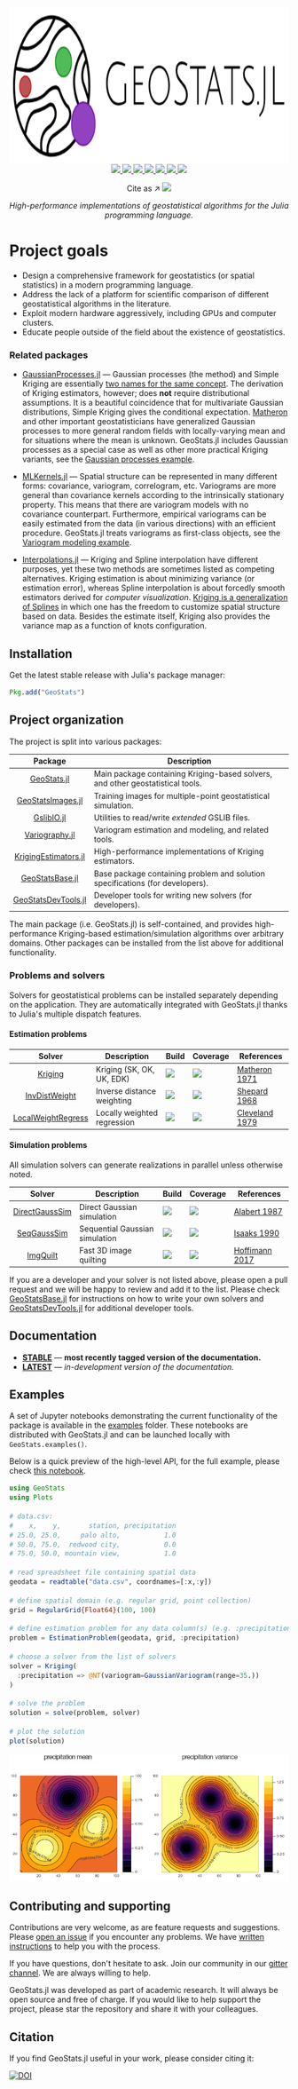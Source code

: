 <p align="center">
  <img src="docs/src/images/GeoStats.png" height="280">
  <a href="https://travis-ci.org/juliohm/GeoStats.jl">
    <img src="https://travis-ci.org/juliohm/GeoStats.jl.svg?branch=master">
  </a>
  <a href="http://pkg.julialang.org/?pkg=GeoStats">
    <img src="http://pkg.julialang.org/badges/GeoStats_0.6.svg">
  </a>
  <a href="https://codecov.io/gh/juliohm/GeoStats.jl">
    <img src="https://codecov.io/gh/juliohm/GeoStats.jl/branch/master/graph/badge.svg">
  </a>
  <a href="https://juliohm.github.io/GeoStats.jl/stable">
    <img src="https://img.shields.io/badge/docs-stable-blue.svg">
  </a>
  <a href="https://juliohm.github.io/GeoStats.jl/latest">
    <img src="https://img.shields.io/badge/docs-latest-blue.svg">
  </a>
  <a href="LICENSE">
    <img src="https://img.shields.io/badge/license-ISC-blue.svg">
  </a>
  <a href="https://gitter.im/JuliaEarth/GeoStats.jl">
    <img src="https://img.shields.io/badge/chat-on%20gitter-bc0067.svg">
  </a>
</p>
<p align="center">
  Cite as &#8599;
  <a href="https://zenodo.org/badge/latestdoi/33827844">
    <img src="https://zenodo.org/badge/33827844.svg">
  </a>
</p>
<p align="center">
  <i>High-performance implementations of geostatistical algorithms for the Julia programming language.</i>
</p>

# Project goals

- Design a comprehensive framework for geostatistics (or spatial statistics) in a modern programming language.
- Address the lack of a platform for scientific comparison of different geostatistical algorithms in the literature.
- Exploit modern hardware aggressively, including GPUs and computer clusters.
- Educate people outside of the field about the existence of geostatistics.

### Related packages

- [GaussianProcesses.jl](https://github.com/STOR-i/GaussianProcesses.jl) &mdash; Gaussian processes
(the method) and Simple Kriging are essentially [two names for the same concept](https://en.wikipedia.org/wiki/Kriging).
The derivation of Kriging estimators, however; does **not** require distributional assumptions. It is a
beautiful coincidence that for multivariate Gaussian distributions, Simple Kriging gives the conditional
expectation. [Matheron](https://en.wikipedia.org/wiki/Georges_Matheron)
and other important geostatisticians have generalized Gaussian processes to more general random fields with
locally-varying mean and for situations where the mean is unknown. GeoStats.jl includes Gaussian processes as
a special case as well as other more practical Kriging variants, see the
[Gaussian processes example](http://nbviewer.jupyter.org/github/juliohm/GeoStats.jl/tree/master/examples).

- [MLKernels.jl](https://github.com/trthatcher/MLKernels.jl) &mdash; Spatial structure can be
represented in many different forms: covariance, variogram, correlogram, etc. Variograms are more
general than covariance kernels according to the intrinsically stationary property. This means that
there are variogram models with no covariance counterpart. Furthermore, empirical variograms can be
easily estimated from the data (in various directions) with an efficient procedure. GeoStats.jl treats
variograms as first-class objects, see the
[Variogram modeling example](http://nbviewer.jupyter.org/github/juliohm/GeoStats.jl/tree/master/examples).

- [Interpolations.jl](https://github.com/JuliaMath/Interpolations.jl) &mdash; Kriging and Spline interpolation
have different purposes, yet these two methods are sometimes listed as competing alternatives. Kriging estimation
is about minimizing variance (or estimation error), whereas Spline interpolation is about forcedly smooth estimators
derived for *computer visualization*. [Kriging is a generalization of Splines](http://www.sciencedirect.com/science/article/pii/009830048490030X)
in which one has the freedom to customize spatial structure based on data. Besides the estimate itself, Kriging
also provides the variance map as a function of knots configuration.

## Installation

Get the latest stable release with Julia's package manager:

```julia
Pkg.add("GeoStats")
```

## Project organization

The project is split into various packages:

| Package  | Description |
|:--------:| ----------- |
| [GeoStats.jl](https://github.com/juliohm/GeoStats.jl) | Main package containing Kriging-based solvers, and other geostatistical tools. |
| [GeoStatsImages.jl](https://github.com/juliohm/GeoStatsImages.jl) | Training images for multiple-point geostatistical simulation. |
| [GslibIO.jl](https://github.com/juliohm/GslibIO.jl) | Utilities to read/write *extended* GSLIB files. |
| [Variography.jl](https://github.com/juliohm/Variography.jl) | Variogram estimation and modeling, and related tools. |
| [KrigingEstimators.jl](https://github.com/juliohm/KrigingEstimators.jl) | High-performance implementations of Kriging estimators. |
| [GeoStatsBase.jl](https://github.com/juliohm/GeoStatsBase.jl) | Base package containing problem and solution specifications (for developers). |
| [GeoStatsDevTools.jl](https://github.com/juliohm/GeoStatsDevTools.jl) | Developer tools for writing new solvers (for developers). |

The main package (i.e. GeoStats.jl) is self-contained, and provides high-performance
Kriging-based estimation/simulation algorithms over arbitrary domains. Other packages
can be installed from the list above for additional functionality.

### Problems and solvers

Solvers for geostatistical problems can be installed separately depending on the application.
They are automatically integrated with GeoStats.jl thanks to Julia's multiple dispatch features.

#### Estimation problems

| Solver | Description | Build | Coverage | References |
|:------:|-------------|-------|----------|------------|
| [Kriging](https://github.com/juliohm/GeoStats.jl/tree/master/src/solvers) | Kriging (SK, OK, UK, EDK) | [![][travis-img]][travis-url] | [![][codecov-img]][codecov-url] | [Matheron 1971](https://books.google.com/books/about/The_Theory_of_Regionalized_Variables_and.html?id=TGhGAAAAYAAJ) |
| [InvDistWeight](https://github.com/juliohm/InverseDistanceWeighting.jl) | Inverse distance weighting | [![](https://travis-ci.org/juliohm/InverseDistanceWeighting.jl.svg?branch=master)](https://travis-ci.org/juliohm/InverseDistanceWeighting.jl) | [![](https://codecov.io/gh/juliohm/InverseDistanceWeighting.jl/branch/master/graph/badge.svg)](https://codecov.io/gh/juliohm/InverseDistanceWeighting.jl) | [Shepard 1968](https://dl.acm.org/citation.cfm?id=810616) |
| [LocalWeightRegress](https://github.com/juliohm/LocallyWeightedRegression.jl) | Locally weighted regression | [![](https://travis-ci.org/juliohm/LocallyWeightedRegression.jl.svg?branch=master)](https://travis-ci.org/juliohm/LocallyWeightedRegression.jl) | [![](https://codecov.io/gh/juliohm/LocallyWeightedRegression.jl/branch/master/graph/badge.svg)](https://codecov.io/gh/juliohm/LocallyWeightedRegression.jl) | [Cleveland 1979](http://www.jstor.org/stable/2286407) |

#### Simulation problems

All simulation solvers can generate realizations in parallel unless otherwise noted.

| Solver | Description | Build | Coverage | References |
|:------:|-------------|-------|----------|------------|
| [DirectGaussSim](https://github.com/juliohm/DirectGaussianSimulation.jl) | Direct Gaussian simulation | [![](https://travis-ci.org/juliohm/DirectGaussianSimulation.jl.svg?branch=master)](https://travis-ci.org/juliohm/DirectGaussianSimulation.jl) | [![](https://codecov.io/gh/juliohm/DirectGaussianSimulation.jl/branch/master/graph/badge.svg)](https://codecov.io/gh/juliohm/DirectGaussianSimulation.jl) | [Alabert 1987](https://link.springer.com/article/10.1007/BF00897191) |
| [SeqGaussSim](https://github.com/juliohm/GeoStats.jl/tree/master/src/solvers) | Sequential Gaussian simulation | [![][travis-img]][travis-url] | [![][codecov-img]][codecov-url] | [Isaaks 1990](https://searchworks.stanford.edu/view/709822) |
| [ImgQuilt](https://github.com/juliohm/ImageQuilting.jl) | Fast 3D image quilting | [![](https://travis-ci.org/juliohm/ImageQuilting.jl.svg?branch=master)](https://travis-ci.org/juliohm/ImageQuilting.jl) | [![](https://codecov.io/gh/juliohm/ImageQuilting.jl/branch/master/graph/badge.svg)](https://codecov.io/gh/juliohm/ImageQuilting.jl) | [Hoffimann 2017](http://www.sciencedirect.com/science/article/pii/S0098300417301139) |

If you are a developer and your solver is not listed above, please open a pull request and we
will be happy to review and add it to the list.
Please check [GeoStatsBase.jl](https://github.com/juliohm/GeoStatsBase.jl) for instructions on
how to write your own solvers and [GeoStatsDevTools.jl](https://github.com/juliohm/GeoStatsDevTools.jl)
for additional developer tools.

## Documentation

- [**STABLE**][docs-stable-url] &mdash; **most recently tagged version of the documentation.**
- [**LATEST**][docs-latest-url] &mdash; *in-development version of the documentation.*

## Examples

A set of Jupyter notebooks demonstrating the current functionality of the package is available
in the [examples](http://nbviewer.jupyter.org/github/juliohm/GeoStats.jl/tree/master/examples)
folder. These notebooks are distributed with GeoStats.jl and can be launched locally with
`GeoStats.examples()`.

Below is a quick preview of the high-level API, for the full example, please check
[this notebook](http://nbviewer.jupyter.org/github/juliohm/GeoStats.jl/blob/master/examples/EstimationProblems.ipynb).

```julia
using GeoStats
using Plots

# data.csv:
#    x,    y,       station, precipitation
# 25.0, 25.0,     palo alto,           1.0
# 50.0, 75.0,  redwood city,           0.0
# 75.0, 50.0, mountain view,           1.0

# read spreadsheet file containing spatial data
geodata = readtable("data.csv", coordnames=[:x,:y])

# define spatial domain (e.g. regular grid, point collection)
grid = RegularGrid{Float64}(100, 100)

# define estimation problem for any data column(s) (e.g. :precipitation)
problem = EstimationProblem(geodata, grid, :precipitation)

# choose a solver from the list of solvers
solver = Kriging(
  :precipitation => @NT(variogram=GaussianVariogram(range=35.))
)

# solve the problem
solution = solve(problem, solver)

# plot the solution
plot(solution)
```
![EstimationSolution](docs/src/images/EstimationSolution.png)

## Contributing and supporting

Contributions are very welcome, as are feature requests and suggestions. Please
[open an issue](https://github.com/juliohm/GeoStats.jl/issues) if you encounter
any problems. We have [written instructions](CONTRIBUTING.md) to help you with
the process.

If you have questions, don't hesitate to ask. Join our community in our
[gitter channel](https://gitter.im/JuliaEarth/GeoStats.jl). We are always
willing to help.

GeoStats.jl was developed as part of academic research. It will always be open
source and free of charge. If you would like to help support the project, please
star the repository and share it with your colleagues.

## Citation

If you find GeoStats.jl useful in your work, please consider citing it:

[![DOI][zenodo-img]][zenodo-url]

[travis-img]: https://travis-ci.org/juliohm/GeoStats.jl.svg?branch=master
[travis-url]: https://travis-ci.org/juliohm/GeoStats.jl

[julia-pkg-img]: http://pkg.julialang.org/badges/GeoStats_0.6.svg
[julia-pkg-url]: http://pkg.julialang.org/?pkg=GeoStats

[codecov-img]: https://codecov.io/gh/juliohm/GeoStats.jl/branch/master/graph/badge.svg
[codecov-url]: https://codecov.io/gh/juliohm/GeoStats.jl

[docs-stable-img]: https://img.shields.io/badge/docs-stable-blue.svg
[docs-stable-url]: https://juliohm.github.io/GeoStats.jl/stable

[docs-latest-img]: https://img.shields.io/badge/docs-latest-blue.svg
[docs-latest-url]: https://juliohm.github.io/GeoStats.jl/latest

[license-img]: https://img.shields.io/badge/license-ISC-blue.svg
[license-url]: LICENSE

[gitter-img]: https://img.shields.io/badge/chat-on%20gitter-bc0067.svg
[gitter-url]: https://gitter.im/JuliaEarth/GeoStats.jl

[zenodo-img]: https://zenodo.org/badge/33827844.svg
[zenodo-url]: https://zenodo.org/badge/latestdoi/33827844
